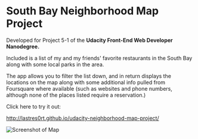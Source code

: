 # South Bay Neighborhood Map Project

Developed for Project 5-1 of the **Udacity Front-End Web Developer Nanodegree.**

Included is a list of my and my friends' favorite restaurants in the South Bay along with some local parks in the area.

The app allows you to filter the list down, and in return displays the locations on the map along with some additional info pulled from Foursquare where available (such as websites and phone numbers, although none of the places listed require a reservation.)

Click here to try it out:

<http://lastres0rt.github.io/udacity-neighborhood-map-project/>

![Screenshot of Map](http://i.imgur.com/gOvmzrv.png)
